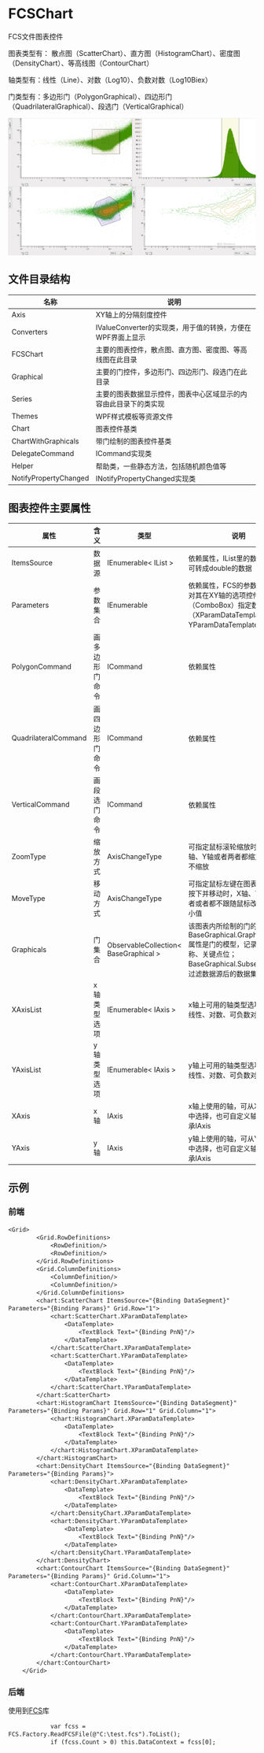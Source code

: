 # FCSChart
 FCS文件图表控件
 
 图表类型有： 散点图（ScatterChart）、直方图（HistogramChart）、密度图（DensityChart）、等高线图（ContourChart）
 
 轴类型有：线性（Line）、对数（Log10）、负数对数（Log10Biex）
 
 门类型有：多边形门（PolygonGraphical）、四边形门（QuadrilateralGraphical）、段选门（VerticalGraphical）
 
![效果图](doc/charts.png)

## 文件目录结构 ##
| 名称 | 说明 |
| --- | --- |
| Axis | XY轴上的分隔刻度控件 |
| Converters | IValueConverter的实现类，用于值的转换，方便在WPF界面上显示 |
| FCSChart | 主要的图表控件，散点图、直方图、密度图、等高线图在此目录 |
| Graphical | 主要的门控件，多边形门、四边形门、段选门在此目录 |
| Series | 主要的图表数据显示控件，图表中心区域显示的内容由此目录下的类实现 |
| Themes | WPF样式模板等资源文件 |
| Chart | 图表控件基类 |
| ChartWithGraphicals | 带门绘制的图表控件基类 |
| DelegateCommand | ICommand实现类 |
| Helper | 帮助类，一些静态方法，包括随机颜色值等 |
| NotifyPropertyChanged | INotifyPropertyChanged实现类 |


## 图表控件主要属性 ##
 | 属性 | 含义 | 类型 | 说明 |
 | --- | --- | --- | --- |
 | ItemsSource | 数据源 | IEnumerable< IList > | 依赖属性，IList里的数据必须为可转成double的数据 |
 | Parameters | 参数集合 | IEnumerable | 依赖属性，FCS的参数集合，可对其在XY轴的选项控件（ComboBox）指定数据模板（XParamDataTemplate、YParamDataTemplate） |
 | PolygonCommand | 画多边形门命令 | ICommand | 依赖属性 |
 | QuadrilateralCommand | 画四边形门命令 | ICommand | 依赖属性 |
 | VerticalCommand | 画段选门命令 | ICommand | 依赖属性 |
 | ZoomType | 缩放方式 | AxisChangeType | 可指定鼠标滚轮缩放时，缩放X轴、Y轴或者两者都缩放或者都不缩放 |
 | MoveType | 移动方式 | AxisChangeType | 可指定鼠标左键在图表显示区域按下并移动时，X轴、Y轴或者两者或者都不跟随鼠标改变最大最小值 |
 | Graphicals | 门集合 | ObservableCollection< BaseGraphical > | 该图表内所绘制的门的集合，BaseGraphical.GraphicalModel属性是门的模型，记录门的名称、关键点位；BaseGraphical.Subset属性是门过滤数据源后的数据集； |
 | XAxisList | x轴类型选项 | IEnumerable< IAxis > | x轴上可用的轴类型选项，默认有线性、对数、可负数对数三种轴 |
 | YAxisList | y轴类型选项 | IEnumerable< IAxis > | y轴上可用的轴类型选项，默认有线性、对数、可负数对数三种轴 |
 | XAxis | x轴 | IAxis | x轴上使用的轴，可从XAxisList中选择，也可自定义轴，需要继承IAxis |
 | YAxis | y轴 | IAxis | y轴上使用的轴，可从YAxisList中选择，也可自定义轴，需要继承IAxis |

## 示例 ##
### 前端 ###
```
<Grid>
        <Grid.RowDefinitions>
            <RowDefinition/>
            <RowDefinition/>
        </Grid.RowDefinitions>
        <Grid.ColumnDefinitions>
            <ColumnDefinition/>
            <ColumnDefinition/>
        </Grid.ColumnDefinitions>
        <chart:ScatterChart ItemsSource="{Binding DataSegment}" Parameters="{Binding Params}" Grid.Row="1">
            <chart:ScatterChart.XParamDataTemplate>
                <DataTemplate>
                    <TextBlock Text="{Binding PnN}"/>
                </DataTemplate>
            </chart:ScatterChart.XParamDataTemplate>
            <chart:ScatterChart.YParamDataTemplate>
                <DataTemplate>
                    <TextBlock Text="{Binding PnN}"/>
                </DataTemplate>
            </chart:ScatterChart.YParamDataTemplate>
        </chart:ScatterChart>
        <chart:HistogramChart ItemsSource="{Binding DataSegment}" Parameters="{Binding Params}" Grid.Row="1" Grid.Column="1">
            <chart:HistogramChart.XParamDataTemplate>
                <DataTemplate>
                    <TextBlock Text="{Binding PnN}"/>
                </DataTemplate>
            </chart:HistogramChart.XParamDataTemplate>
        </chart:HistogramChart>
        <chart:DensityChart ItemsSource="{Binding DataSegment}" Parameters="{Binding Params}">
            <chart:DensityChart.XParamDataTemplate>
                <DataTemplate>
                    <TextBlock Text="{Binding PnN}"/>
                </DataTemplate>
            </chart:DensityChart.XParamDataTemplate>
            <chart:DensityChart.YParamDataTemplate>
                <DataTemplate>
                    <TextBlock Text="{Binding PnN}"/>
                </DataTemplate>
            </chart:DensityChart.YParamDataTemplate>
        </chart:DensityChart>
        <chart:ContourChart ItemsSource="{Binding DataSegment}" Parameters="{Binding Params}" Grid.Column="1">
            <chart:ContourChart.XParamDataTemplate>
                <DataTemplate>
                    <TextBlock Text="{Binding PnN}"/>
                </DataTemplate>
            </chart:ContourChart.XParamDataTemplate>
            <chart:ContourChart.YParamDataTemplate>
                <DataTemplate>
                    <TextBlock Text="{Binding PnN}"/>
                </DataTemplate>
            </chart:ContourChart.YParamDataTemplate>
        </chart:ContourChart>
    </Grid>
```
### 后端 ###
使用到[FCS](https://github.com/Lvwl-CN/FCS)库
```
            var fcss = FCS.Factory.ReadFCSFile(@"C:\test.fcs").ToList();
            if (fcss.Count > 0) this.DataContext = fcss[0];
```
